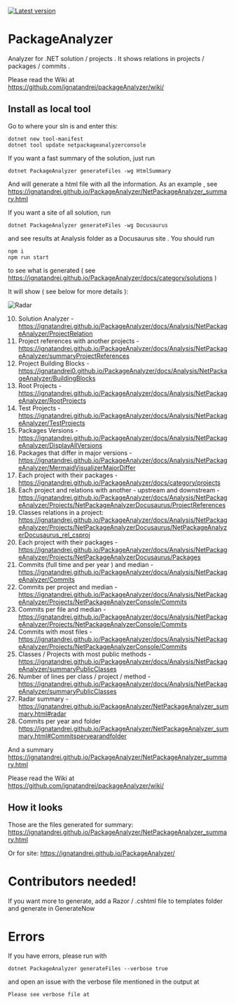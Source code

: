 [![Latest version](https://img.shields.io/nuget/v/netpackageanalyzerconsole.svg)](https://www.nuget.org/packages/netpackageanalyzerconsole)

# PackageAnalyzer

Analyzer for .NET solution / projects .  It shows relations in projects / packages / commits .

Please read the Wiki at https://github.com/ignatandrei/packageAnalyzer/wiki/ 

## Install as local tool

Go to where your sln is and enter this:

```
dotnet new tool-manifest
dotnet tool update netpackageanalyzerconsole
```

If you want a fast summary of the solution, just run

```
dotnet PackageAnalyzer generateFiles -wg HtmlSummary
```

And will generate a html file with all the information.  As an example , see https://ignatandrei.github.io/PackageAnalyzer/NetPackageAnalyzer_summary.html



If you want a site of all solution, run

```
dotnet PackageAnalyzer generateFiles -wg Docusaurus
```

and see results at Analysis folder as a Docusaurus site . You should run

```
npm i
npm run start
```

to see what is generated ( see https://ignatandrei.github.io/PackageAnalyzer/docs/category/solutions )


It will show ( see below for more details ):

![Radar](https://raw.githubusercontent.com/wiki/ignatandrei/PackageAnalyzer/images/radar.png)



10. Solution Analyzer - https://ignatandrei.github.io/PackageAnalyzer/docs/Analysis/NetPackageAnalyzer/ProjectRelation
15. Project references with another projects - https://ignatandrei.github.io/PackageAnalyzer/docs/Analysis/NetPackageAnalyzer/summaryProjectReferences
20. Project Building Blocks - https://ignatandrei0.github.io/PackageAnalyzer/docs/Analysis/NetPackageAnalyzer/BuildingBlocks
30. Root Projects - https://ignatandrei.github.io/PackageAnalyzer/docs/Analysis/NetPackageAnalyzer/RootProjects
40. Test Projects - https://ignatandrei.github.io/PackageAnalyzer/docs/Analysis/NetPackageAnalyzer/TestProjects
50. Packages Versions - https://ignatandrei.github.io/PackageAnalyzer/docs/Analysis/NetPackageAnalyzer/DisplayAllVersions
60. Packages that differ in major versions  -  https://ignatandrei.github.io/PackageAnalyzer/docs/Analysis/NetPackageAnalyzer/MermaidVisualizerMajorDiffer 
70. Each project with their packages - https://ignatandrei.github.io/PackageAnalyzer/docs/category/projects
80. Each project and relations with another - upstream and downstream - https://ignatandrei.github.io/PackageAnalyzer/docs/Analysis/NetPackageAnalyzer/Projects/NetPackageAnalyzerDocusaurus/ProjectReferences
85. Classes relations in a project: https://ignatandrei.github.io/PackageAnalyzer/docs/Analysis/NetPackageAnalyzer/Projects/NetPackageAnalyzerDocusaurus/NetPackageAnalyzerDocusaurus_rel_csproj
90. Each project with their packages - https://ignatandrei.github.io/PackageAnalyzer/docs/Analysis/NetPackageAnalyzer/Projects/NetPackageAnalyzerDocusaurus/Packages
110. Commits (full time and per year ) and median - https://ignatandrei.github.io/PackageAnalyzer/docs/Analysis/NetPackageAnalyzer/Commits
120. Commits per project and median - https://ignatandrei.github.io/PackageAnalyzer/docs/Analysis/NetPackageAnalyzer/Projects/NetPackageAnalyzerConsole/Commits
130. Commits per file and median - https://ignatandrei.github.io/PackageAnalyzer/docs/Analysis/NetPackageAnalyzer/Projects/NetPackageAnalyzerConsole/Commits
140. Commits with most files -  https://ignatandrei.github.io/PackageAnalyzer/docs/Analysis/NetPackageAnalyzer/Projects/NetPackageAnalyzerConsole/Commits
150. Classes / Projects with most public methods - https://ignatandrei.github.io/PackageAnalyzer/docs/Analysis/NetPackageAnalyzer/summaryPublicClasses
160. Number of lines per class / project / method - https://ignatandrei.github.io/PackageAnalyzer/docs/Analysis/NetPackageAnalyzer/summaryPublicClasses
170. Radar summary - https://ignatandrei.github.io/PackageAnalyzer/NetPackageAnalyzer_summary.html#radar
180. Commits per year and folder https://ignatandrei.github.io/PackageAnalyzer/NetPackageAnalyzer_summary.html#Commitsperyearandfolder


And a summary https://ignatandrei.github.io/PackageAnalyzer/NetPackageAnalyzer_summary.html


Please read the Wiki at https://github.com/ignatandrei/packageAnalyzer/wiki/ 


## How it looks

Those are the files generated for summary:
https://ignatandrei.github.io/PackageAnalyzer/NetPackageAnalyzer_summary.html

Or for site:
https://ignatandrei.github.io/PackageAnalyzer/



# Contributors needed!

If you want more to generate, add a Razor / .cshtml file to templates folder and generate in GenerateNow

# Errors

If you have errors, please run with 

```
dotnet PackageAnalyzer generateFiles --verbose true 
```

and open an issue with the verbose file mentioned in the output at 

```
Please see verbose file at
```
